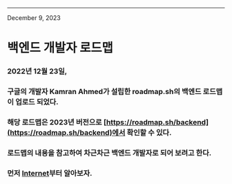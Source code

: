 <!-- 제목 -->


---
<!-- 작업일자 -->
December 9, 2023

<!-- 제목 -->
백엔드 개발자 로드맵
===
<!-- 내용 -->
### 2022년 12월 23일,
### 구글의 개발자 Kamran Ahmed가 설립한 roadmap.sh의 백엔드 로드맵이 업로드 되었다.
### 해당 로드맵은 2023년 버전으로 [https://roadmap.sh/backend](https://roadmap.sh/backend)에서 확인할 수 있다.
### 로드맵의 내용을 참고하여 차근차근 백엔드 개발자로 되어 보려고 한다.
### 먼저 [Internet]()부터 알아보자.
